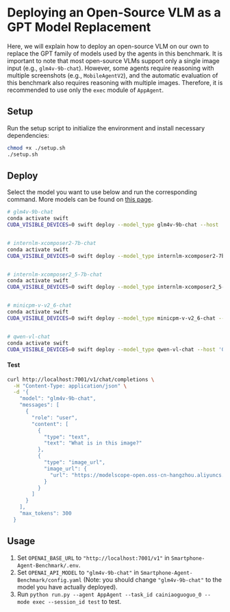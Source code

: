 # Deploying an Open-Source VLM as a GPT Model Replacement

Here, we will explain how to deploy an open-source VLM on our own to replace the GPT family of models used by the agents in this benchmark. It is important to note that most open-source VLMs support only a single image input (e.g., `glm4v-9b-chat`). However, some agents require reasoning with multiple screenshots (e.g., `MobileAgentV2`), and the automatic evaluation of this benchmark also requires reasoning with multiple images. Therefore, it is recommended to use only the `exec` module of `AppAgent`.

## Setup

Run the setup script to initialize the environment and install necessary dependencies:

```bash
chmod +x ./setup.sh
./setup.sh
```

## Deploy

Select the model you want to use below and run the corresponding command. More models can be found on [this page](https://github.com/modelscope/swift/blob/main/docs/source_en/LLM/Supported-models-datasets.md#mllm).

```bash
# glm4v-9b-chat
conda activate swift
CUDA_VISIBLE_DEVICES=0 swift deploy --model_type glm4v-9b-chat --host '0.0.0.0' --port 7001


# internlm-xcomposer2-7b-chat
conda activate swift
CUDA_VISIBLE_DEVICES=0 swift deploy --model_type internlm-xcomposer2-7b-chat --host '0.0.0.0' --port 7001


# internlm-xcomposer2_5-7b-chat
conda activate swift
CUDA_VISIBLE_DEVICES=0 swift deploy --model_type internlm-xcomposer2_5-7b-chat --host '0.0.0.0' --port 7001


# minicpm-v-v2_6-chat
conda activate swift
CUDA_VISIBLE_DEVICES=0 swift deploy --model_type minicpm-v-v2_6-chat --host '0.0.0.0' --port 7001


# qwen-vl-chat
conda activate swift
CUDA_VISIBLE_DEVICES=0 swift deploy --model_type qwen-vl-chat --host '0.0.0.0' --port 7001

```

#### Test

```bash
curl http://localhost:7001/v1/chat/completions \
  -H "Content-Type: application/json" \
  -d '{
    "model": "glm4v-9b-chat",
    "messages": [
      {
        "role": "user",
        "content": [
          {
            "type": "text",
            "text": "What is in this image?"
          },
          {
            "type": "image_url",
            "image_url": {
              "url": "https://modelscope-open.oss-cn-hangzhou.aliyuncs.com/images/rose.jpg"
            }
          }
        ]
      }
    ],
    "max_tokens": 300
  }
```

## Usage

1. Set `OPENAI_BASE_URL` to `"http://localhost:7001/v1"` in `Smartphone-Agent-Benchmark/.env`.
2. Set `OPENAI_API_MODEL` to `"glm4v-9b-chat"` in `Smartphone-Agent-Benchmark/config.yaml` (Note: you should change `"glm4v-9b-chat"` to the model you have actually deployed).
3. Run `python run.py --agent AppAgent --task_id cainiaoguoguo_0 --mode exec --session_id test` to test.
